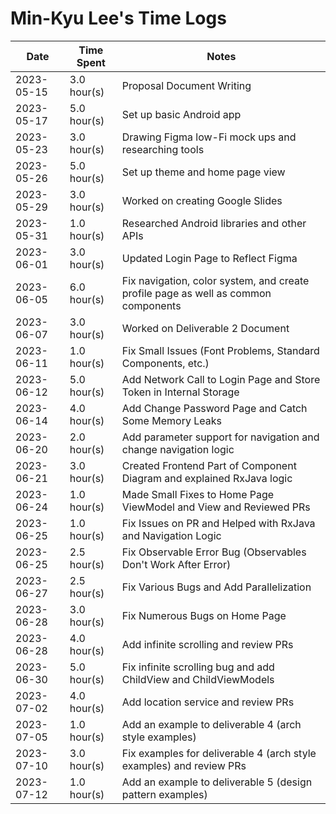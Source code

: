 # Min-Kyu Lee's Time Logs

| Date | Time Spent | Notes |
| - | - | - |
| 2023-05-15 | 3.0 hour(s) | Proposal Document Writing |
| 2023-05-17 | 5.0 hour(s) | Set up basic Android app |
| 2023-05-23 | 3.0 hour(s) | Drawing Figma low-Fi mock ups and researching tools |
| 2023-05-26 | 5.0 hour(s) | Set up theme and home page view |
| 2023-05-29 | 3.0 hour(s) | Worked on creating Google Slides |
| 2023-05-31 | 1.0 hour(s) | Researched Android libraries and other APIs |
| 2023-06-01 | 3.0 hour(s) | Updated Login Page to Reflect Figma |
| 2023-06-05 | 6.0 hour(s) | Fix navigation, color system, and create profile page as well as common components |
| 2023-06-07 | 3.0 hour(s) | Worked on Deliverable 2 Document |
| 2023-06-11 | 1.0 hour(s) | Fix Small Issues (Font Problems, Standard Components, etc.) |
| 2023-06-12 | 5.0 hour(s) | Add Network Call to Login Page and Store Token in Internal Storage |
| 2023-06-14 | 4.0 hour(s) | Add Change Password Page and Catch Some Memory Leaks |
| 2023-06-20 | 2.0 hour(s) | Add parameter support for navigation and change navigation logic |
| 2023-06-21 | 3.0 hour(s) | Created Frontend Part of Component Diagram and explained RxJava logic |
| 2023-06-24 | 1.0 hour(s) | Made Small Fixes to Home Page ViewModel and View and Reviewed PRs |
| 2023-06-25 | 1.0 hour(s) | Fix Issues on PR and Helped with RxJava and Navigation Logic |
| 2023-06-25 | 2.5 hour(s) | Fix Observable Error Bug (Observables Don't Work After Error) |
| 2023-06-27 | 2.5 hour(s) | Fix Various Bugs and Add Parallelization |
| 2023-06-28 | 3.0 hour(s) | Fix Numerous Bugs on Home Page |
| 2023-06-28 | 4.0 hour(s) | Add infinite scrolling and review PRs |
| 2023-06-30 | 5.0 hour(s) | Fix infinite scrolling bug and add ChildView and ChildViewModels |
| 2023-07-02 | 4.0 hour(s) | Add location service and review PRs |
| 2023-07-05 | 1.0 hour(s) | Add an example to deliverable 4 (arch style examples) |
| 2023-07-10 | 3.0 hour(s) | Fix examples for deliverable 4 (arch style examples) and review PRs |
| 2023-07-12 | 1.0 hour(s) | Add an example to deliverable 5 (design pattern examples) |
